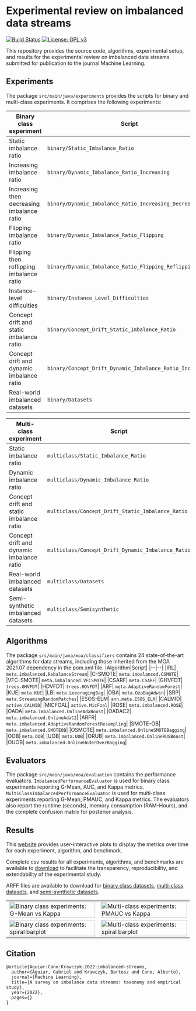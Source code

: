 # Experimental review on imbalanced data streams

[![Build Status](https://travis-ci.com/canoalberto/imbalanced-streams.svg?branch=master)](https://travis-ci.com/canoalberto/imbalanced-streams)
[![License: GPL v3](https://img.shields.io/badge/License-GPLv3-blue.svg)](https://www.gnu.org/licenses/gpl-3.0)

This repository provides the source code, algorithms, experimental setup, and results for the experimental review on imbalanced data streams submitted for publication to the journal Machine Learning.

## Experiments

The package `src/main/java/experiments` provides the scripts for binary and multi-class experiments. It comprises the following experiments:

|Binary class experiment|Script|
|--|--|
| Static imbalance ratio | `binary/Static_Imbalance_Ratio` |
| Increasing imbalance ratio | `binary/Dynamic_Imbalance_Ratio_Increasing` |
| Increasing then decreasing imbalance ratio | `binary/Dynamic_Imbalance_Ratio_Increasing_Decreasing` |
| Flipping imbalance ratio | `binary/Dynamic_Imbalance_Ratio_Flipping` |
| Flipping then reflipping imbalance ratio | `binary/Dynamic_Imbalance_Ratio_Flipping_Reflipping` |
| Instance-level difficulties | `binary/Instance_Level_Difficulties` |
| Concept drift and static imbalance ratio | `binary/Concept_Drift_Static_Imbalance_Ratio` |
| Concept drift and dynamic imbalance ratio | `binary/Concept_Drift_Dynamic_Imbalance_Ratio_Increasing` |
| Real-world imbalanced datasets | `binary/Datasets` |

|Multi-class experiment|Script|
|--|--|
| Static imbalance ratio | `multiclass/Static_Imbalance_Ratio` |
| Dynamic imbalance ratio | `multiclass/Dynamic_Imbalance_Ratio` |
| Concept drift and static imbalance ratio | `multiclass/Concept_Drift_Static_Imbalance_Ratio` |
| Concept drift and dynamic imbalance ratio | `multiclass/Concept_Drift_Dynamic_Imbalance_Ratio` |
| Real-world imbalanced datasets | `multiclass/Datasets` |
| Semi-synthetic imbalanced datasets | `multiclass/Semisynthetic` |

## Algorithms
The package  `src/main/java/moa/classifiers` contains 24 state-of-the-art algorithms for data streams, including those inherited from the MOA 2021.07 dependency in the pom.xml file.
|Algorithm|Script|
|--|--|
|IRL| `meta.imbalanced.RebalanceStream`|
|C-SMOTE| `meta.imbalanced.CSMOTE`|
|VFC-SMOTE| `meta.imbalanced.VFCSMOTE`|
|CSARF| `meta.CSARF`|
|GHVFDT| `trees.GHVFDT`|
|HDVFDT| `trees.HDVFDT`|
|ARF| `meta.AdaptiveRandomForest`|
|KUE| `meta.KUE`|
|LB| `meta.LeveragingBag`|
|OBA| `meta.OzaBagAdwin`|
|SRP| `meta.StreamingRandomPatches`|
|ESOS-ELM| `ann.meta.ESOS_ELM`|
|CALMID| `active.CALMID`|
|MICFOAL| `active.MicFoal`|
|ROSE| `meta.imbalanced.ROSE`|
|OADA| `meta.imbalanced.OnlineAdaBoost`|
|OADAC2| `meta.imbalanced.OnlineAdaC2`|
|ARFR| `meta.imbalanced.AdaptiveRandomForestResampling`|
|SMOTE-OB| `meta.imbalanced.SMOTEOB`|
|OSMOTE| `meta.imbalanced.OnlineSMOTEBagging`|
|OOB| `meta.OOB`|
|UOB| `meta.UOB`|
|ORUB| `meta.imbalanced.OnlineRUSBoost`|
|OUOB| `meta.imbalanced.OnlineUnderOverBagging`|


## Evaluators

The package `src/main/java/moa/evaluation` contains the performance evaluators. `ImbalancedPerformanceEvaluator` is used for binary class experiments reporting G-Mean, AUC, and Kappa metrics. `MultiClassImbalancedPerformanceEvaluator` is used for multi-class experiments reporting G-Mean, PMAUC, and Kappa metrics. The evaluators also report the runtime (seconds), memory consumption (RAM-Hours), and the complete confusion matrix for posterior analysis.

## Results

This [website](https://people.vcu.edu/~acano/imbalanced-streams) provides user-interactive plots to display the metrics over time for each experiment, algorithm, and benchmark.

Complete csv results for all experiments, algorithms, and benchmarks are available to [download](https://people.vcu.edu/~acano/imbalanced-streams/results-csv.zip) to facilitate the transparency, reproducibility, and extendability of the experimental study.

ARFF files are available to download for [binary class datasets](https://drive.google.com/file/d/1N90LJdFVK_Fy-Z3a45nY26PAiOZTQBsQ/view?usp=sharing), [multi-class datasets](https://drive.google.com/file/d/19F7krux2PnhFJzM7lOwNOLT26NHnZXbo/view?usp=sharing), and [semi-synthetic datasets](https://drive.google.com/file/d/1WogmLnHrBL3zdExegZJAl-nxuO6NCVxZ/view?usp=sharing).

<table border="0" cellspacing="0" cellpadding="0">
<tr>
<td width=50%>
<img src="https://people.vcu.edu/~acano/imbalanced-streams/images/BC_overall_scatter.png" alt="Binary class experiments: G-Mean vs Kappa" width="100%"/>
</td>
<td width=50%>
<img src="https://people.vcu.edu/~acano/imbalanced-streams/images/MC_overall_scatter.png" alt="Multi-class experiments: PMAUC vs Kappa" width="100%"/>
</td>
</tr>
<td width=50%>
<img src="https://people.vcu.edu/~acano/imbalanced-streams/images/BC_overall_barplot.png" alt="Binary class experiments: spiral barplot" width="100%"/>
</td>
<td width=50%>
<img src="https://people.vcu.edu/~acano/imbalanced-streams/images/MC_overall_scatter.png" alt="Multi-class experiments: spiral barplot" width="100%"/>
</td>
</tr>
</table>

## Citation
```
@article{Aguiar:Cano:Krawczyk:2022:imbalanced-streams,
  author={Aguiar, Gabriel and Krawczyk, Bartosz and Cano, Alberto},
  journal={Machine Learning}, 
  title={A survey on imbalance data streams: taxonomy and empirical study}, 
  year={2022},
  pages={}
}
```